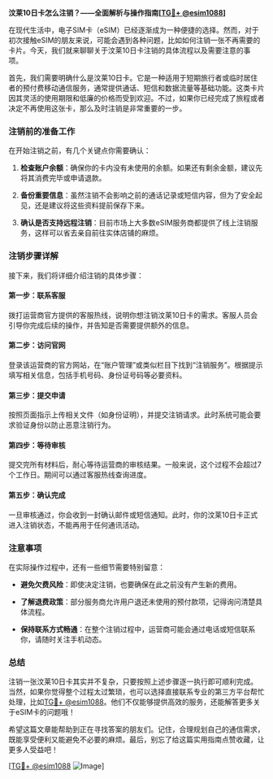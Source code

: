 **汶莱10日卡怎么注销？——全面解析与操作指南[[TG💪+ @esim1088](https://t.me/s/esim1088)]**

在现代生活中，电子SIM卡（eSIM）已经逐渐成为一种便捷的选择。然而，对于初次接触eSIM的朋友来说，可能会遇到各种问题，比如如何注销一张不再需要的卡片。今天，我们就来聊聊关于汶莱10日卡注销的具体流程以及需要注意的事项。

首先，我们需要明确什么是汶莱10日卡。它是一种适用于短期旅行者或临时居住者的预付费移动通信服务，通常提供通话、短信和数据流量等基础功能。这类卡片因其灵活的使用期限和低廉的价格而受到欢迎。不过，如果你已经完成了旅程或者决定不再使用这张卡，那么及时注销是非常重要的一步。

### 注销前的准备工作

在开始注销之前，有几个关键点你需要确认：

1. **检查账户余额**：确保你的卡内没有未使用的余额。如果还有剩余金额，建议先将其消费完毕或申请退款。
   
2. **备份重要信息**：虽然注销不会影响之前的通话记录或短信内容，但为了安全起见，还是建议将这些资料提前保存下来。

3. **确认是否支持远程注销**：目前市场上大多数eSIM服务商都提供了线上注销服务，这样可以省去亲自前往实体店铺的麻烦。

### 注销步骤详解

接下来，我们将详细介绍注销的具体步骤：

#### 第一步：联系客服
拨打运营商官方提供的客服热线，说明你想注销汶莱10日卡的需求。客服人员会引导你完成后续的操作，并告知是否需要提供额外的信息。

#### 第二步：访问官网
登录该运营商的官方网站，在“账户管理”或类似栏目下找到“注销服务”。根据提示填写相关信息，包括手机号码、身份证号码等必要资料。

#### 第三步：提交申请
按照页面指示上传相关文件（如身份证明），并提交注销请求。此时系统可能会要求验证身份以防止恶意注销行为。

#### 第四步：等待审核
提交完所有材料后，耐心等待运营商的审核结果。一般来说，这个过程不会超过7个工作日。期间可以通过客服热线查询进度。

#### 第五步：确认完成
一旦审核通过，你会收到一封确认邮件或短信通知。此时，你的汶莱10日卡正式进入注销状态，不能再用于任何通讯活动。

### 注意事项

在实际操作过程中，还有一些细节需要特别留意：

- **避免欠费风险**：即使决定注销，也要确保在此之前没有产生新的费用。
  
- **了解退费政策**：部分服务商允许用户退还未使用的预付款项，记得询问清楚具体流程。

- **保持联系方式畅通**：在整个注销过程中，运营商可能会通过电话或短信联系你，请随时关注手机动态。

### 总结

注销一张汶莱10日卡其实并不复杂，只要按照上述步骤逐一执行即可顺利完成。当然，如果你觉得整个过程太过繁琐，也可以选择直接联系专业的第三方平台帮忙处理，比如[TG💪+ @esim1088](https://t.me/s/esim1088)。他们不仅能够提供高效的服务，还能解答更多关于eSIM卡的问题哦！

希望这篇文章能帮助到正在寻找答案的朋友们。记住，合理规划自己的通信需求，既能享受便利又能避免不必要的麻烦。最后，别忘了给这篇实用指南点赞收藏，让更多人受益吧！

[[TG💪+ @esim1088](https://t.me/s/esim1088) ![Image](https://i.postimg.cc/4NQfJmqS/Snipaste-2025-05-13-00-14-12.png)]